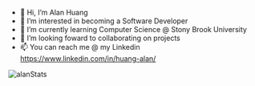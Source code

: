 - 👋 Hi, I’m Alan Huang
- 👀 I’m interested in becoming a Software Developer
- 🌱 I’m currently learning Computer Science @ Stony Brook University
- 💞️ I’m looking foward to collaborating on projects
- 📫 You can reach me @ my Linkedin https://www.linkedin.com/in/huang-alan/

<img align="center" alt="alanStats" src="https://github-readme-stats.vercel.app/api?username=a1an-huang&show_icons=true&theme=radical"/>


<!---
a1an-huang/a1an-huang is a ✨ special ✨ repository because its `README.md` (this file) appears on your GitHub profile.
You can click the Preview link to take a look at your changes.
--->
